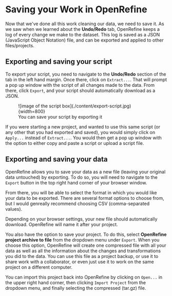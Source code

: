 # Saving your Work in OpenRefine
Now that we've done all this work cleaning our data, we need to save it. As we saw when we learned about the **Undo/Redo** tab, OpenRefine keeps a log of every change we make to the dataset. This log is saved as a JSON (JavaScript Object Notation) file, and can be exported and applied to other files/projects. 

## Exporting and saving your script

To export your script, you need to navigate to the **Undo/Redo** section of the tab in the left hand margin. Once there, click on `Extract...`. That will prompt a pop up window with the script of all changes made to the data. From there, click `Export`, and your script should automatically download as a JSON.

<figure markdown='span'>    
    ![image of the script box](./content/export-script.jpg){width=800}
    <figcaption>You can save your script by exporting it</figcaption>
</figure>

If you were starting a new project, and wanted to use this same script (or any other that you had exported and saved), you would simply click on `Apply...` instead of `Extract...`. You would then get a pop up window with the option to either copy and paste a script or upload a script file. 

## Exporting and saving your data

OpenRefine allows you to save your data as a new file (leaving your original data untouched) by exporting. To do so, you will need to navigate to the `Export` button in the top right hand corner of your browser window. 

From there, you will be able to select the format in which you would like your data to be exported. There are several format options to choose from, but I would genreally recommend choosing CSV (comma-separated values). 

Depending on your browser settings, your new file should automatically download. OpenRefine will name it after your project. 

You also have the option to save your project. To do this, select **OpenRefine project archive to file** from the dropdown menu under `Export`. When you choose this option, OpenRefine will create one compressed file with all your data as well as all the information about the changes and transformations you did to the data. You can use this file as a project backup, or use it to share work with a collaborator, or even just use it to work on the same project on a different computer. 

You can import this project back into OpenRefine by clicking on `Open...` in the upper right hand corner, then clicking `Import Project` from the dropdown menu, and finally selecting the compressed (tar.gz) file. 